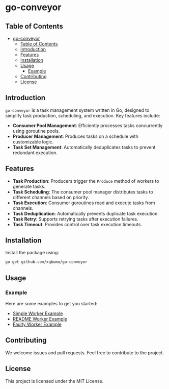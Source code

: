 # go-conveyor

## Table of Contents

- [go-conveyor](#go-conveyor)
	- [Table of Contents](#table-of-contents)
	- [Introduction](#introduction)
	- [Features](#features)
	- [Installation](#installation)
	- [Usage](#usage)
		- [Example](#example)
	- [Contributing](#contributing)
	- [License](#license)

## Introduction

`go-conveyor` is a task management system written in Go, designed to simplify task production, scheduling, and execution. Key features include:

* **Consumer Pool Management**: Efficiently processes tasks concurrently using goroutine pools.
* **Producer Management**: Produces tasks on a schedule with customizable logic.
* **Task Set Management**: Automatically deduplicates tasks to prevent redundant execution.

## Features

* **Task Production**: Producers trigger the `Produce` method of workers to generate tasks.
* **Task Scheduling**: The consumer pool manager distributes tasks to different channels based on priority.
* **Task Execution**: Consumer goroutines read and execute tasks from channels.
* **Task Deduplication**: Automatically prevents duplicate task execution.
* **Task Retry**: Supports retrying tasks after execution failures.
* **Task Timeout**: Provides control over task execution timeouts.

## Installation

Install the package using:

```bash
go get github.com/xqbumu/go-conveyor
```

## Usage

### Example

Here are some examples to get you started:

*   [Simple Worker Example](_examples/simple_worker_test.go)
*   [README Worker Example](_examples/readme_worker_test.go)
*   [Faulty Worker Example](_examples/faulty_worker_test.go)

## Contributing

We welcome issues and pull requests. Feel free to contribute to the project.

## License

This project is licensed under the MIT License.
